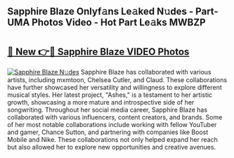 ## Sapphire Blaze Onlyf𝚊ns Le𝚊ked N𝚞des - Part-UMA Photos Video - Hot Part Le𝚊ks MWBZP

# <h2><a href="http://ab65108.deff.icu/?id=Sapphire+Blaze">🔗 New 👉🔴 Sapphire Blaze VIDEO Photos</a></h2>

[![Sapphire Blaze N𝚞des](https://i.imgur.com/rIISA9y.gif)](http://ab65108.deff.icu/?id=Sapphire+Blaze)
Sapphire Blaze has collaborated with various artists, including mxmtoon, Chelsea Cutler, and Claud. These collaborations have further showcased her versatility and willingness to explore different musical styles. Her latest project, "Ashes," is a testament to her artistic growth, showcasing a more mature and introspective side of her songwriting. Throughout her social media career, Sapphire Blaze has collaborated with various influencers, content creators, and brands. Some of her most notable collaborations include working with fellow YouTuber and gamer, Chance Sutton, and partnering with companies like Boost Mobile and Nike. These collaborations not only helped expand her reach but also allowed her to explore new opportunities and creative avenues.
